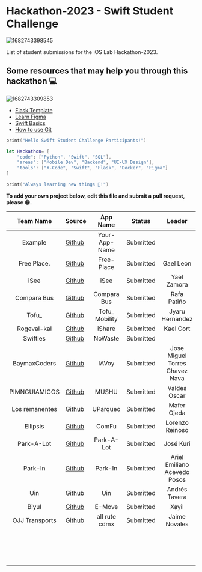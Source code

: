 # Hackathon-2023 - Swift Student Challenge

![1682743398545](image/README/1682743398545.png)

List of student submissions for the iOS Lab Hackathon-2023.

## Some resources that may help you through this hackathon 💻

![1682743309853](image/README/1682743309853.png)


* [Flask Template](https://github.com/luisced/flask-template)
* [Learn Figma](https://www.figma.com/resources/learn-design/)
* [Swift Basics](https://docs.swift.org/swift-book/documentation/the-swift-programming-language/guidedtour/)
* [How to use Git](https://www.w3schools.com/git/)

```swift
print("Hello Swift Student Challenge Participants!")

let Hackathon= [
    "code": ["Python", "Swift", "SQL"],
    "areas": ["Mobile Dev", "Backend", "UI-UX Design"],
    "tools": ["X-Code", "Swift", "Flask", "Docker", "Figma"]
]

print("Always learning new things 🔎!")
```

**To add your own project below, edit this file and submit a pull request, please 😁.**

| Team Name | Source                                              |   App Name   |  Status  | Leader |
| :-------: | --------------------------------------------------- | :-----------: | :-------: | :-------: |
|  Example  | [Github](https://github.com/iOS-Lab-UP/Hackathon-2023) | Your-App-Name | Submitted ||
|Free Place.| [Github](https://github.com/Mauricio-create/App_H.git) | Free-Place| Submitted |Gael León|
|    iSee   | [Github](https://github.com/RivNadia/iSee)             |  iSee         |    Submitted      | Yael Zamora |
|     Compara Bus     | [Github](https://github.com/RafaPatino01/hackathon-up)                                | Compara Bus                 |      Submitted    |Rafa Patiño|
|   Tofu_ |  [Github](https://github.com/TofuDotTech/tofu_mobility)          | Tofu_ Mobility     | Submitted    |Jyaru Hernandez|
|Rogeval-kal|[Github](https://github.com/GenaroGA/HackathonUP)        |iShare        | Submitted         |Kael Cort|
|Swifties|[Github](https://github.com/ingchivas/iosLabUPHackathon23) |NoWaste|Submitted||
|BaymaxCoders|[Github](https://github.com/MrPicudo/HackathonUP)  | IAVoy        |   Submitted       |Jose Miguel Torres Chavez Nava|
| PIMNGUIAMIGOS  |[Github](https://github.com/OscarValdes1997/MUSHU)        |MUSHU|Submitted|Valdes Oscar|    
|     Los remanentes     |        [Github](https://github.com/maferojedac/Hackaton-UParqueo)  |   UParqueo     |   Submitted       | Mafer Ojeda|
| Ellipsis | [Github](https://github.com/AOx0/up-ios-hackathon-1)| ComFu |Submitted | Lorenzo Reinoso |
|Park-A-Lot| [Github](https://github.com/SebasJacome/hackathon_swiftui) | Park-A-Lot| Submitted |José Kuri
|     Park-In     |   [Github](https://github.com/EA-Gadgeter/swift-hackthon-park-in)   |      Park-In        |  Submitted        | Ariel Emiliano Acevedo Posos |
| Uin | [Github](https://github.com/Tavernauta/UIN-final)| Uin |Submitted | Andrés Tavera |
|Biyul|[Github](https://github.com/GFRESHHH/E-MOVE_.git)|E-Move|Submitted|Xayil|
|OJJ Transports| [Github](https://github.com/James5258/Hackathon)| all rute cdmx |Submitted |Jaime Novales|
|          |                                                     |              |          ||
|          |                                                     |              |          ||
|          |                                                     |              |          ||
|          |                                                     |              |          ||
|          |                                                     |              |          ||
|          |                                                     |              |          ||
|          |                                                     |              |          ||
|          |                                                     |              |          ||
|          |                                                     |              |          ||
|          |                                                     |              |          ||
|          |                                                     |              |          ||
|          |                                                     |              |          ||
|          |                                                     |              |          ||
|          |                                                     |              |          ||
|          |                                                     |              |          ||
|          |                                                     |              |          ||
